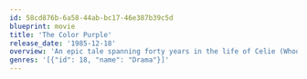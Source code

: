 ```yaml
---
id: 58cd876b-6a58-44ab-bc17-46e387b39c5d
blueprint: movie
title: 'The Color Purple'
release_date: '1985-12-18'
overview: 'An epic tale spanning forty years in the life of Celie (Whoopi Goldberg), an African-American woman living in the South who survives incredible abuse and bigotry.  After Celie''s abusive father marries her off to the equally debasing "Mister" Albert Johnson (Danny Glover), things go from bad to worse, leaving Celie to find companionship anywhere she can.  She perseveres, holding on to her dream of one day being reunited with her sister in Africa.  Based on the novel by Alice Walker.'
genres: '[{"id": 18, "name": "Drama"}]'
---
```

